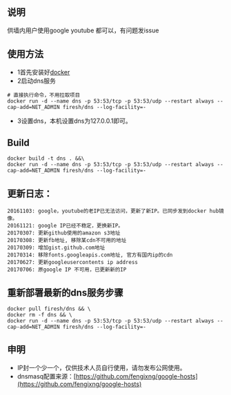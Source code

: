 ## 说明
供墙内用户使用google youtube 都可以，有问题发issue

## 使用方法
- 1首先安装好[docker](https://www.docker.com/products/docker#/mac)
- 2启动dns服务
```
# 直接执行命令，不用拉取项目
docker run -d --name dns -p 53:53/tcp -p 53:53/udp --restart always --cap-add=NET_ADMIN firesh/dns --log-facility=-
```
- 3设置dns，本机设置dns为127.0.0.1即可。

## Build
```
docker build -t dns . &&\
docker run -d --name dns -p 53:53/tcp -p 53:53/udp --restart always --cap-add=NET_ADMIN firesh/dns --log-facility=-
```

## 更新日志：
```
20161103: google，youtube的老IP已无法访问，更新了新IP。已同步发到docker hub镜像。
20161121: google IP已经不稳定，更换新IP。
20170307: 更新github使用的amazon s3地址
20170308: 更新fb地址, 移除某cdn不可用的地址
20170309: 增加gist.github.com地址
20170314: 移除fonts.googleapis.com地址, 官方有国内ip的cdn
20170627: 更新googleusercontents ip address
20170706: 原google IP 不可用，已更新新的IP
```

## 重新部署最新的dns服务步骤
```
docker pull firesh/dns && \
docker rm -f dns && \
docker run -d --name dns -p 53:53/tcp -p 53:53/udp --restart always --cap-add=NET_ADMIN firesh/dns --log-facility=-
```

## 申明
- IP封一个少一个，仅供技术人员自行使用，请勿发布公网使用。
- dnsmasq配置来源：[https://github.com/fengixng/google-hosts](https://github.com/fengixng/google-hosts)
